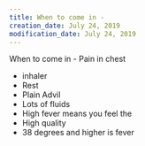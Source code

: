 ```yaml
---
title: When to come in -
creation_date: July 24, 2019
modification_date: July 24, 2019
---
```



When to come in -
Pain in chest
- inhaler
- Rest
- Plain Advil
- Lots of fluids 
- High fever means you feel the 
- High quality
- 38 degrees and higher is fever 

